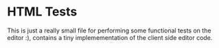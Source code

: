 # HTML Tests
This is just a really small file for performing some functional tests on the editor :), contains a tiny implemementation of the client side editor code.